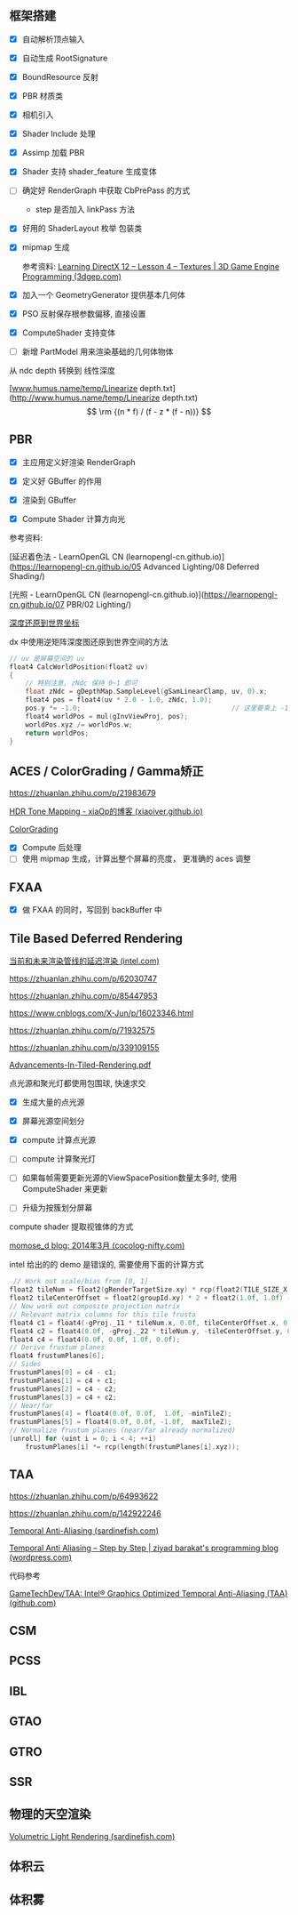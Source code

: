 ## 框架搭建

- [x] 自动解析顶点输入

- [x] 自动生成 RootSignature

- [x] BoundResource 反射

- [x] PBR 材质类

- [x] 相机引入

- [x] Shader Include 处理

- [x] Assimp 加载 PBR

- [x] Shader 支持 shader_feature 生成变体

- [ ] 确定好 RenderGraph 中获取 CbPrePass 的方式

    * step 是否加入 linkPass 方法


- [x] 好用的 ShaderLayout 枚举 包装类

- [x] mipmap 生成

  参考资料: [Learning DirectX 12 – Lesson 4 – Textures | 3D Game Engine Programming (3dgep.com)](https://www.3dgep.com/learning-directx-12-4/#Generate_Mipmaps_Compute_Shader)

- [x] 加入一个 GeometryGenerator 提供基本几何体

- [x] PSO 反射保存根参数偏移, 直接设置

- [x] ComputeShader 支持变体

- [ ] 新增 PartModel 用来渲染基础的几何体物体

从 ndc depth 转换到 线性深度

[www.humus.name/temp/Linearize depth.txt](http://www.humus.name/temp/Linearize depth.txt)
$$
\rm {(n * f) / (f - z * (f - n))}
$$

## PBR

- [x] 主应用定义好渲染 RenderGraph
- [x] 定义好 GBuffer 的作用
- [x] 渲染到 GBuffer
- [x] Compute Shader 计算方向光



参考资料:

[延迟着色法 - LearnOpenGL CN (learnopengl-cn.github.io)](https://learnopengl-cn.github.io/05 Advanced Lighting/08 Deferred Shading/)

[光照 - LearnOpenGL CN (learnopengl-cn.github.io)](https://learnopengl-cn.github.io/07 PBR/02 Lighting/)

[深度还原到世界坐标](https://stackoverflow.com/questions/32227283/getting-world-position-from-depth-buffer-value)



dx 中使用逆矩阵深度图还原到世界空间的方法

```cc
// uv 是屏幕空间的 uv
float4 CalcWorldPosition(float2 uv)
{
    // 特别注意, zNdc 保持 0~1 即可
	float zNdc = gDepthMap.SampleLevel(gSamLinearClamp, uv, 0).x;
    float4 pos = float4(uv * 2.0 - 1.0, zNdc, 1.0);
    pos.y *= -1.0;										// 这里要乘上 -1.0
    float4 worldPos = mul(gInvViewProj, pos);
    worldPos.xyz /= worldPos.w;
    return worldPos;
}
```



## ACES / ColorGrading / Gamma矫正



https://zhuanlan.zhihu.com/p/21983679

[HDR Tone Mapping - xiaOp的博客 (xiaoiver.github.io)](https://xiaoiver.github.io/coding/2019/02/05/HDR-Tone-Mapping.html)

[ColorGrading](https://github.com/lettier/3d-game-shaders-for-beginners/blob/master/sections/lookup-table.md)

- [x] Compute 后处理
- [ ] 使用 mipmap 生成，计算出整个屏幕的亮度， 更准确的 aces 调整

## FXAA

- [x] 做 FXAA 的同时，写回到 backBuffer 中

## Tile Based Deferred Rendering



[当前和未来渲染管线的延迟渲染 (intel.com)](https://www.intel.com/content/www/us/en/developer/articles/technical/deferred-rendering-for-current-and-future-rendering-pipelines.html)

https://zhuanlan.zhihu.com/p/62030747

https://zhuanlan.zhihu.com/p/85447953

https://www.cnblogs.com/X-Jun/p/16023346.html

https://zhuanlan.zhihu.com/p/71932575

https://zhuanlan.zhihu.com/p/339109155

 [Advancements-In-Tiled-Rendering.pdf](Advancements-In-Tiled-Rendering.pdf) 

点光源和聚光灯都使用包围球, 快速求交

- [x] 生成大量的点光源

- [x] 屏幕光源空间划分

- [x] compute 计算点光源

- [ ] compute 计算聚光灯

- [ ] 如果每帧需要更新光源的ViewSpacePosition数量太多时, 使用 ComputeShader 来更新

- [ ] 升级为按簇划分屏幕

compute shader 提取视锥体的方式

[momose_d blog: 2014年3月 (cocolog-nifty.com)](http://momose-d.cocolog-nifty.com/blog/2014/03/index.html)

intel 给出的的 demo 是错误的, 需要使用下面的计算方式

```cc
 // Work out scale/bias from [0, 1]    
float2 tileNum = float2(gRenderTargetSize.xy) * rcp(float2(TILE_SIZE_X, TILE_SIZE_Y));    
float2 tileCenterOffset = float2(groupId.xy) * 2 + float2(1.0f, 1.0f) - tileNum;     
// Now work out composite projection matrix    
// Relevant matrix columns for this tile frusta    
float4 c1 = float4(-gProj._11 * tileNum.x, 0.0f, tileCenterOffset.x, 0.0f);    
float4 c2 = float4(0.0f, -gProj._22 * tileNum.y, -tileCenterOffset.y, 0.0f);    
float4 c4 = float4(0.0f, 0.0f, 1.0f, 0.0f);     
// Derive frustum planes    
float4 frustumPlanes[6];    
// Sides    
frustumPlanes[0] = c4 - c1;    
frustumPlanes[1] = c4 + c1;    
frustumPlanes[2] = c4 - c2;    
frustumPlanes[3] = c4 + c2;     
// Near/far    
frustumPlanes[4] = float4(0.0f, 0.0f,  1.0f, -minTileZ);    
frustumPlanes[5] = float4(0.0f, 0.0f, -1.0f,  maxTileZ);        
// Normalize frustum planes (near/far already normalized)    
[unroll] for (uint i = 0; i < 4; ++i)   
    frustumPlanes[i] *= rcp(length(frustumPlanes[i].xyz));   
```





## TAA 

https://zhuanlan.zhihu.com/p/64993622

https://zhuanlan.zhihu.com/p/142922246

[Temporal Anti-Aliasing (sardinefish.com)](https://www.sardinefish.com/blog/444)

[Temporal Anti Aliasing – Step by Step | ziyad barakat's programming blog (wordpress.com)](https://ziyadbarakat.wordpress.com/2020/07/28/temporal-anti-aliasing-step-by-step/)

代码参考

[GameTechDev/TAA: Intel® Graphics Optimized Temporal Anti-Aliasing (TAA) (github.com)](https://github.com/GameTechDev/TAA)

## CSM 



## PCSS 



## IBL 



## GTAO

##  



## GTRO 



## SSR 



## 物理的天空渲染

[Volumetric Light Rendering (sardinefish.com)](https://www.sardinefish.com/blog/432)

## 体积云



## 体积雾